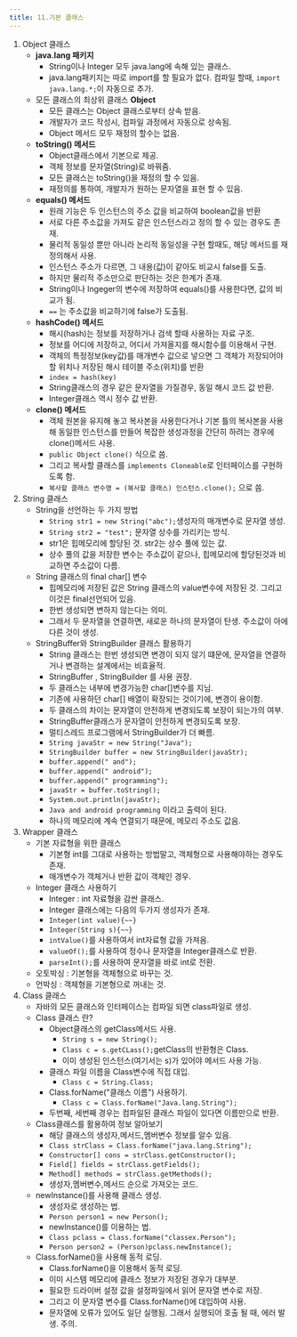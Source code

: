 ```yaml
---
title: 11.기본 클래스
---
```


1. Object 클래스
	* **java.lang 패키지**
		* String이나 Integer 모두 java.lang에 속해 있는 클래스.
		* java.lang패키지는 따로 import를 할 필요가 없다. 컴파일 할때, `import java.lang.*;`이 자동으로 추가.
	* 모든 클래스의 최상위 클래스 **Object**
		* 모든 클래스는 Object 클래스로부터 상속 받음.
		* 개발자가 코드 작성시, 컴파일 과정에서 자동으로 상속됨.
		* Object 메서드 모두 재정의 할수는 없음.
	* **toString() 메서드**
		* Object클래스에서 기본으로 제공.
		* 객체 정보를 문자열(String)로 바꿔줌.
		* 모든 클래스는 toString()을 재정의 할 수 있음.
		* 재정의를 통하여, 개발자가 원하는 문자열을 표현 할 수 있음.
	* **equals() 메서드**
		* 원래 기능은 두 인스턴스의 주소 값을 비교하여 boolean값을 반환
		* 서로 다른 주소값을 가져도 같은 인스턴스라고 정의 할 수 있는 경우도 존재.
		* 물리적 동일성 뿐만 아니라 논리적 동일성을 구현 할때도, 해당 메서드를 재정의해서 사용.
		* 인스턴스 주소가 다르면, 그 내용(값)이 같아도 비교시  false를 도출.
		* 하지만 물리적 주소만으로 판단하는 것은 한계가 존재.
		* String이나 Ingeger의 변수에 저장하여 equals()를 사용한다면, 값의 비교가 됨.
		* `==` 는 주소값을 비교하기에 false가 도출됨.
	* **hashCode() 메서드**
		* 해시(hash)는 정보를 저장하거나 검색 할때 사용하는 자료 구조.
		* 정보를 어디에 저장하고, 어디서 가져올지를 해시함수를 이용해서 구현.
		* 객체의 특정정보(key값)를 매개변수 값으로 넣으면 그 객체가 저장되어야 할 위치나 저장된 해시 테이블 주소(위치)를 반환
		* `index = hash(key)`
		* String클래스의 경우 같은 문자열을 가질경우, 동일 해시 코드 값 반환.
		* Integer클래스 역시 정수 값 반환.
	* **clone() 메서드**
		* 객체 원본을 유지해 놓고 복사본을 사용한다거나 기본 틀의 복사본을 사용해 동일한 인스턴스를 만들어 복잡한 생성과정을 간단히 하려는 경우에 clone()메서드 사용.
		* `public Object clone()` 식으로 씀.
		* 그리고 복사할 클래스를 `implements Cloneable`로 인터페이스를 구현하도록 함.
		* `복사할 클래스 변수명 = (복사할 클래스) 인스턴스.clone();` 으로 씀.
2. String 클래스
	* String을 선언하는 두 가지 방법
		* `String str1 = new String("abc");`생성자의 매개변수로 문자열 생성.
		* `String str2 = "test";` 문자열 상수를 가리키는 방식.
		* str1은 힙메모리에 할당된 것. str2는 상수 풀에 있는 값.
		* 상수 풀의 값을 저장한 변수는 주소값이 같으나, 힙메모리에 할당된것과 비교하면 주소값이 다름.
	* String 클래스의 final char[] 변수
		* 힙메모리에 저장된 값은 String 클래스의 value변수에 저장된 것. 그리고 이것은 final선언되어 있음.
		* 한번 생성되면 변하지 않는다는 의미.
		* 그래서 두 문자열을 연결하면, 새로운 하나의 문자열이 탄생. 주소값이 아에 다른 것이 생성.
	* StringBuffer와 StringBuilder 클래스 활용하기
		* String 클래스는 한번 생성되면 변경이 되지 않기 떄문에, 문자열을 연결하거나 변경하는 설계에서는 비효율적.
		* StringBuffer , StringBuilder 를 사용 권장.
		* 두 클래스는 내부에 변경가능한 char[]변수를 지님.
		* 기존에 사용하던 char[] 배열이 확장되는 것이기에, 변경이 용이함.
		* 두 클래스의 차이는 문자열이 안전하게 변경되도록 보장이 되는가의 여부.
		* StringBuffer클래스가 문자열이 안전하게 변경되도록 보장.
		* 멀티스레드 프로그램에서 StringBuilder가 더 빠름.
		* `String javaStr = new String("Java");`
		* `StringBuilder buffer = new StringBuilder(javaStr);`
		* `buffer.append(" and");`
		* `buffer.append(" android");`
		* `buffer.append(" programming");`
		* `javaStr = buffer.toString();`
		* `System.out.println(javaStr);`
		* `Java and android programming` 이라고 출력이 된다.
		* 하나의 메모리에 계속 연결되기 때문에, 메모리 주소도 값음.
3. Wrapper 클래스
	* 기본 자료형을 위한 클래스
		* 기본형 int를 그대로 사용하는 방법말고, 객체형으로 사용해야하는 경우도 존재.
		* 매개변수가 객체거나 반환 값이 객체인 경우.
	* Integer 클래스 사용하기
		*  Integer : int 자료형을 감싼 클래스.
		*  Integer 클래스에는 다음의 두가지 생성자가 존재.
		*  `Integer(int value){~~}`
		*  `Integer(String s){~~}`
		*  `intValue()`를 사용하여서 int자료형 값을 가져옴.
		*  `valueOf();`를 사용하여 정수나 문자열을 Integer클래스로 반환.
		*  `parseInt();`를 사용하여 문자열을 바로 int로 전환.
	* 오토박싱 : 기본형을 객체형으로 바꾸는 것.
	* 언박싱 : 객체형을 기본형으로 꺼내는 것. 
4. Class 클래스
	* 자바의 모든 클래스와 인터페이스는 컴파일 되면 class파일로 생성.
	* Class 클래스 란?
		* Object클래스의 getClass메서드 사용.
			* `String s = new String();`
			* `Class c = s.getCLass();`getClass의 반환형은 Class.
			* 이미 생성된 인스턴스(여기서는 s)가 있어야 메서드 사용 가능.
		* 클래스 파일 이름을 Class변수에 직접 대입.
			* `Class c = String.Class;`
		* Class.forName("클래스 이름") 사용하기.
			* `Class c = Class.forName("Java.lang.String");`
		* 두번째, 세번째 경우는 컴파일된 클래스 파일이 있다면 이름만으로 반환.
	* Class클래스를 활용하여 정보 알아보기
		* 해당 클래스의 생성자,메서드,멤버변수 정보를 알수 있음.
		* `Class strClass = Class.forName("java.lang.String");`
		* `Constructor[] cons = strClass.getConstructor();`
		* `Field[] fields = strClass.getFields();`
		* `Method[] methods = strClass.getMethods();`
		* 생성자,멤버변수,메서드 순으로 가져오는 코드.
	* newInstance()를 사용해 클래스 생성.
		* 생성자로 생성하는 법.
		* `Person person1 = new Person();`
		* newInstance()를 이용하는 법.
		* `Class pclass = Class.forName("classex.Person");`
		* `Person person2 = (Person)pclass.newInstance();`
	* Class.forName()을 사용해 동적 로딩.
		* Class.forName()을 이용해서 동적 로딩.
		* 이미 시스템 메모리에 클래스 정보가 저장된 경우가 대부분.
		* 필요한 드라이버 설정 값을 설정파일에서 읽어 문자열 변수로 저장.
		* 그리고 이 문자열 변수를 Class.forName()에 대입하여 사용.
		* 문자열에 오류가 있어도 일단 실행됨. 그래서 실행되어 호출 될 때, 에러 발생. 주의.
